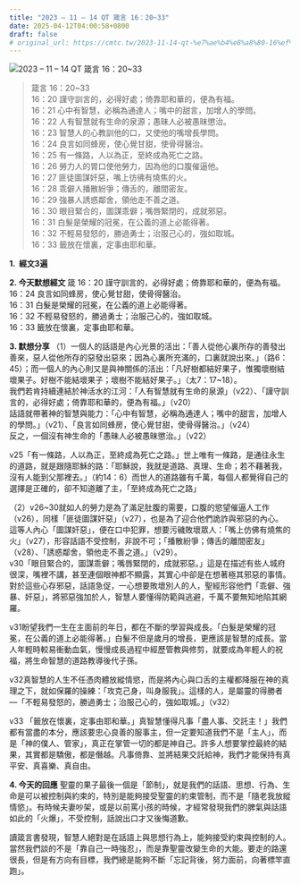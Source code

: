 ```yaml
---
title: "2023 – 11 – 14 QT 箴言 16：20~33"
date: 2025-04-12T04:00:58+0800
draft: false
# original_url: https://cmtc.tw/2023-11-14-qt-%e7%ae%b4%e8%a8%80-16%ef%bc%9a2033
---
```


![2023 – 11 – 14 QT  箴言 16：20\~33](/images/qt.jpg  "2023 – 11 – 14 QT  箴言 16：20\~33")

> 箴言 16：20\~33  
> 16：20 謹守訓言的，必得好處；倚靠耶和華的，便為有福。  
> 16：21 心中有智慧，必稱為通達人；嘴中的甜言，加增人的學問。  
> 16：22 人有智慧就有生命的泉源；愚昧人必被愚昧懲治。  
> 16：23 智慧人的心教訓他的口，又使他的嘴增長學問。  
> 16：24 良言如同蜂房，使心覺甘甜，使骨得醫治。  
> 16：25 有一條路，人以為正，至終成為死亡之路。  
> 16：26 勞力人的胃口使他勞力，因為他的口腹催逼他。  
> 16：27 匪徒圖謀奸惡，嘴上彷彿有燒焦的火。  
> 16：28 乖僻人播散紛爭；傳舌的，離間密友。  
> 16：29 強暴人誘惑鄰舍，領他走不善之道。  
> 16：30 眼目緊合的，圖謀乖僻；嘴唇緊閉的，成就邪惡。  
> 16：31 白髮是榮耀的冠冕，在公義的道上必能得著。  
> 16：32 不輕易發怒的，勝過勇士；治服己心的，強如取城。  
> 16：33 籤放在懷裏，定事由耶和華。

**1.  經文3遍**

**2. 今天默想經文**
箴 16：20 謹守訓言的，必得好處；倚靠耶和華的，便為有福。  
16：24 良言如同蜂房，使心覺甘甜，使骨得醫治。  
16：31 白髮是榮耀的冠冕，在公義的道上必能得著。  
16：32 不輕易發怒的，勝過勇士；治服己心的，強如取城。  
16：33 籤放在懷裏，定事由耶和華。

**3. 默想分享**
（1）一個人的話語是內心光景的活出：「善人從他心裏所存的善發出善來，惡人從他所存的惡發出惡來；因為心裏所充滿的，口裏就說出來。」（路6：45）；而一個人的內心則又是與神關係的活出：「凡好樹都結好果子，惟獨壞樹結壞果子。好樹不能結壞果子；壞樹不能結好果子。」（太7：17\~18）。  
我們若肯持續連結於神活水的江河：「人有智慧就有生命的泉源」（v22）、「謹守訓言的，必得好處；倚靠耶和華的，便為有福。」（v20）  
話語就帶著神的智慧與能力：「心中有智慧，必稱為通達人；嘴中的甜言，加增人的學問。」（v21）、「良言如同蜂房，使心覺甘甜，使骨得醫治。」（v24）  
反之，一個沒有神生命的「愚昧人必被愚昧懲治。」（v22）

v25「有一條路，人以為正，至終成為死亡之路。」世上唯有一條路，是通往永生的道路，就是跟隨耶穌的路：「耶穌說，我就是道路、真理、生命；若不藉著我，沒有人能到父那裡去。」（約14：6）而世人的道路雖有千萬，每個人都覺得自己的選擇是正確的，卻不知道離了主，「至終成為死亡之路」

（2）v26\~30就如人的勞力是為了滿足肚腹的需要，口腹的慾望催逼人工作（v26），同樣「匪徒圖謀奸惡」（v27），也是為了迎合他們詭詐與邪惡的內心。這等人內心「圖謀奸惡」，便在口中犯罪，想要污穢敗壞眾人：「嘴上仿佛有燒焦的火」（v27），形容話語不受控制，非說不可；「播散紛爭；傳舌的離間密友」（v28）、「誘惑鄰舍，領他走不善之道。」（v29）。  
v30「眼目緊合的，圖謀乖僻；嘴唇緊閉的，成就邪惡。」這是在描述有些人城府很深，嘴裡不講，甚至連個眼神都不顯露，其實心中卻是在想著極其邪惡的事情。  
對於這些心存邪惡，話語急促，一心想要敗壞別人的人，聖經形容他們「乖僻、強暴、奸惡」，將邪惡強加於人，智慧人要懂得防範與逃避，千萬不要無知地陷其網羅。

v31盼望我們一生在主面前的年日，都在不斷的學習與成長。「白髮是榮耀的冠冕，在公義的道上必能得著。」白髮不但是歲月的增長，更應該是智慧的成長。當人年輕時較易衝動血氣，慢慢成長過程中經歷管教與修剪，就要成為年輕人的祝福，將生命智慧的道路教導後代子孫。

v32真智慧的人生不任憑肉體放縱情慾，而是將內心與口舌的主權都降服在神的真理之下，就如保羅的操練：「攻克己身，叫身服我」。這樣的人，是屬靈的得勝者 —「不輕易發怒的，勝過勇士；治服己心的，強如取城。」（v32）

v33 「籤放在懷裏，定事由耶和華。」真智慧懂得凡事「盡人事、交託主！」我們都有當盡的本分，應該要忠心良善的服事主，但一定要知道我們不是「主人」，而是「神的僕人、管家」，真正在掌管一切的都是神自己。許多人想要掌控最終的結果，其實都是驕傲，都是僭越。凡事倚靠、並將結果交託給神，我們才能保持有真平安、真喜樂、真自由。

**4. 今天的回應**
聖靈的果子最後一個是「節制」，就是我們的話語、思想、行為、生命是可以被控制與約束的，特別是能夠接受聖靈的約束管制，而不是「隨老我放縱情慾」。有時候夫妻吵架，或是以前罵小孩的時候，才經常發現我們的脾氣與話語如此的「火爆」，不受控制，話說出口才又後悔道歉。

讀箴言書發現，智慧人絕對是在話語上與思想行為上，能夠接受約束與控制的人。當然我們談的不是「靠自己一時強忍」，而是靠聖靈改變生命的大能。要走的路還很長，但是有方向有目標，我們總是能夠不斷「忘記背後，努力面前，向著標竿直跑」。
